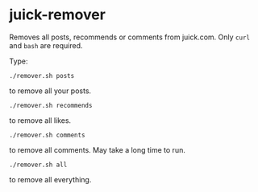# juick-remover
Removes all posts, recommends or comments from juick.com. Only `curl` and `bash` are required.

Type:
```
./remover.sh posts
```
to remove all your posts.
```
./remover.sh recommends
```
to remove all likes.
```
./remover.sh comments
```
to remove all comments. May take a long time to run.
```
./remover.sh all
```
to remove all everything.

